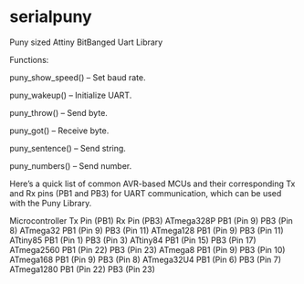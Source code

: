 # serialpuny
Puny sized Attiny BitBanged Uart Library

Functions:

puny_show_speed() – Set baud rate.

puny_wakeup() – Initialize UART.

puny_throw() – Send byte.

puny_got() – Receive byte.

puny_sentence() – Send string.

puny_numbers() – Send number.


Here’s a quick list of common AVR-based MCUs and their corresponding Tx and Rx pins (PB1 and PB3) for UART communication, which can be used with the Puny Library.


Microcontroller	Tx Pin (PB1)	Rx Pin (PB3)
ATmega328P	PB1 (Pin 9)	PB3 (Pin 8)
ATmega32	PB1 (Pin 9)	PB3 (Pin 11)
ATmega128	PB1 (Pin 9)	PB3 (Pin 11)
ATtiny85	PB1 (Pin 1)	PB3 (Pin 3)
ATtiny84	PB1 (Pin 15)	PB3 (Pin 17)
ATmega2560	PB1 (Pin 22)	PB3 (Pin 23)
ATmega8	PB1 (Pin 9)	PB3 (Pin 10)
ATmega168	PB1 (Pin 9)	PB3 (Pin 8)
ATmega32U4	PB1 (Pin 6)	PB3 (Pin 7)
ATmega1280	PB1 (Pin 22)	PB3 (Pin 23)
